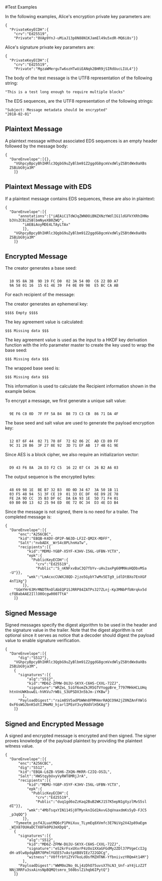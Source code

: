 
#Test Examples

In the following examples, Alice's encryption private key parameters are:

~~~~
{
  "PrivateKeyECDH":{
    "crv":"Ed25519",
    "Private":"0VAp9YnJ-uMiaJ13p8N88N1KJamEl49u5xdR-MQ6i8s"}}
~~~~

 Alice's signature private key parameters are:

~~~~
{
  "PrivateKeyECDH":{
    "crv":"Ed25519",
    "Private":"MgzaWMerguTw6ozHTwUiEANqk2BHR9jSIRdUucLIUL4"}}
~~~~

The body of the test message is the UTF8 representation of the following string:

~~~~
"This is a test long enough to require multiple blocks"
~~~~

The EDS sequences, are the UTF8 representation of the following strings:

~~~~
"Subject: Message metadata should be encrypted"
"2018-02-01"
~~~~

## Plaintext Message

A plaintext message without associated EDS sequences is an empty header
followed by the message body:

~~~~
{
  "DareEnvelope":[{},
    "VGhpcyBpcyBhIHRlc3QgbG9uZyBlbm91Z2ggdG8gcmVxdWlyZSBtdWx0aXBs
  ZSBibG9ja3M"
    ]}
~~~~

## Plaintext Message with EDS

If a plaintext message contains EDS sequences, these are also in plaintext:

~~~~
{
  "DareEnvelope":[{
      "annotations":["iAEAiC1TdWJqZWN0OiBNZXNzYWdlIG1ldGFkYXRhIHNo
  b3VsZCBiZSBlbmNyeXB0ZWQ",
        "iAEBiAoyMDE4LTAyLTAx"
        ]},
    "VGhpcyBpcyBhIHRlc3QgbG9uZyBlbm91Z2ggdG8gcmVxdWlyZSBtdWx0aXBs
  ZSBibG9ja3M"
    ]}
~~~~

## Encrypted Message

The creator generates a base seed:

~~~~

  10 95 8A 3B  9D 19 FC D0  02 3A 54 0D  C6 22 BD A7
  9A 58 01 16  15 61 4E 39  F4 0E 09 98  E5 BC CA AB
~~~~

For each recipient of the message:

The creator generates an ephemeral key:

~~~~
$$$$ Empty $$$$
~~~~

The key agreement value is calculated:

~~~~
$$$ Missing data $$$
~~~~

The key agreement value is used as the input to a HKDF key
derivation function with the info parameter 
master to create the key used to wrap the base seed:

~~~~
$$$ Missing data $$$
~~~~

The wrapped base seed is:

~~~~
$$$ Missing data $$$
~~~~

This information is used to calculate the Recipient information
shown in the example below.

To encrypt a message, we first generate a unique salt value:


~~~~

  9E F6 C0 0D  7F FF 5A B4  B8 73 C3 CB  86 71 DA 4F
~~~~

The base seed and salt value are used to generate the payload encryption
key:

~~~~

  12 07 6F 44  02 71 70 8F  72 62 06 2C  AD CD 89 FF
  9C 31 28 B6  3F 27 8E 92  3D 71 EF AB  17 4B 61 9E
~~~~

Since AES is a block cipher, we also require an initializarion vector:

~~~~

  D9 43 F6 8A  2A D3 F2 C5  16 22 07 C4  26 B2 A6 03
~~~~

The output sequence is the encrypted bytes:

~~~~

  48 69 98 1E  BE B7 32 B3  0D 0D 34 67  3A 50 1B 11
  03 F5 48 94  51 3F CE 19  01 33 EC DF  6E D9 2E 78
  FE 2A 9D CC  35 B3 DF 6C  DA EA 93 1E  5D 71 F4 01
  69 B0 00 13  62 25 94 ED  0E 72 0C 34  D3 4E D3 B4
~~~~

Since the message is not signed, there is no need for a trailer.
The completed message is:

~~~~
{
  "DareEnvelope":[{
      "enc":"A256CBC",
      "kid":"EBQB-K4DV-OP2P-N63D-LF2Z-QM2X-MDFF",
      "Salt":"nvbADX__WrS4c8PLhnHaTw",
      "recipients":[{
          "kid":"MDMU-YGBP-X5YF-K3HV-I56L-UFBN-YCTX",
          "epk":{
            "PublicKeyECDH":{
              "crv":"Ed25519",
              "Public":"S_nKNFxvBaC3Q7fbYv-uHv2axPg60MMAsHQDbvMSa
  -U"}},
          "wmk":"LmAcxcCUWXJ8QD-2jzo5GybY7wMv5ETg9_idlDtBXo7EnXGF
  4nT1Xg"}
        ]},
    "SGmYHr63MrMNDTRnOlAbEQP1SJRRP84ZATPs327ZLnj-Kp3MNbPfbNrqkx5d
  cfQBabAAE2IllO0Ocgw0007TtA"
    ]}
~~~~

## Signed Message

Signed messages specify the digest algorithm to be used in the header and
the signature value in the trailer. Note that the digest algorithm is not optional
since it serves as notice that a decoder should digest the payload value 
to enable signature verification.

~~~~
{
  "DareEnvelope":[{
      "dig":"S512"},
    "VGhpcyBpcyBhIHRlc3QgbG9uZyBlbm91Z2ggdG8gcmVxdWlyZSBtdWx0aXBs
  ZSBibG9ja3M",
    {
      "signatures":[{
          "alg":"S512",
          "kid":"MD6Z-ZFMW-DUJU-SKYX-C6HS-CXXL-72ZJ",
          "signature":"WRZeL_5iGf6omZkJR5GTVYogpBre_7797MHkHCLUHq
  htnVnUWKbuwEL-hVKVu7rWBi_S3UPSDX3n5bJm-iYKBw"}
        ],
      "PayloadDigest":"raim8SV5adPbWWn8FMM4mrRAQCO9A2jZ0NZAnFXWlG
  0xF6sWGJbnKSdtIJMmMU_hjarlIPEoY3vy9UdVlH5KAg"}
    ]}
~~~~

## Signed and Encrypted Message

A signed and encrypted message is encrypted and then signed.
The signer proves knowledge of the payload plaintext by providing the
plaintext witness value.

~~~~
{
  "DareEnvelope":[{
      "enc":"A256CBC",
      "dig":"S512",
      "kid":"EBQA-L6ZB-VSH6-ZXQN-MKRR-C2IQ-OSIL",
      "Salt":"HWStqybUvyVyRWT8MRjJrA",
      "recipients":[{
          "kid":"MDMU-YGBP-X5YF-K3HV-I56L-UFBN-YCTX",
          "epk":{
            "PublicKeyECDH":{
              "crv":"Ed25519",
              "Public":"duq1gd6oZzKaq2BuB2WKJ157K5epN1gXyzlMvS5sl
  dI"}},
          "wmk":"4MbTsqxYIN114Sj0TMynknIGd2AvvG3qVnaxdmKs5yD-FJC5
  _p3qQQ"}
        ]},
    "Tymeetm_psf4JLuatMQ6cP1PHiXuu_TLymEq8XVmfc3E7NiVg2X42p89aEgm
  _WIX87OUHaDCTX8Fk0PUJmXDpQ",
    {
      "signatures":[{
          "alg":"S512",
          "kid":"MD6Z-ZFMW-DUJU-SKYX-C6HS-CXXL-72ZJ",
          "signature":"eS2krFsxUXxrP4zOo1XXaGFGdMy2ZDl37PVgeCcI2g
  dH-a9lw8pdqABR70PmlYGEE57vAstpXB8VIEz722GDCg",
          "witness":"V0ffrbYiZYV7koLdOsfMZHTNK-YfbniivzYRQm4t14M"}
        ],
      "PayloadDigest":"WWM0o2No_0Lj4zDhO75uvsX7hLN3_Unf-aY4jLzZ2T
  NNj3RRFu3sxAinsNpBQMQtsmro_560bslZihqb6IPytQ"}
    ]}
~~~~


